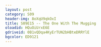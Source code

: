 ```yaml
---
layout: post 
category: S09 
header-img: 8oXqU9qkOxI 
title: S09E15 -- The One With The Mugging 
oloadid: HQuOiUrxE6E 
gdriveid: 0B1vQDqa4KyErTUN2bHBteDRRYlE 
bgcolor: ED9121
--- 
```

<!--more--> 
